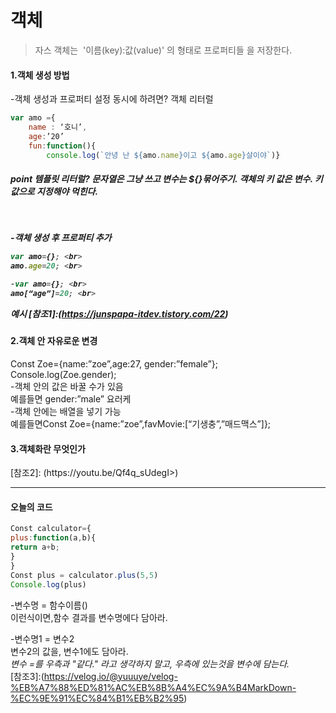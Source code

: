# 객체 
> 자스 객체는  '이름(key):값(value)' 의 형태로 프로퍼티들 을 저장한다.

<h4> 1.객체 생성 방법</h4>

-객체 생성과 프로퍼티 설정 동시에 하려면? 객체 리터럴<br>

```javascript
var amo ={ 
	name : ‘호니’, 
	age:’20’ 
	fun:function(){ 
		console.log(`안녕 난 ${amo.name}이고 ${amo.age}살이야`)} 
```
   
<h5> point 템플릿 리터럴? 문자열은 그냥 쓰고 변수는 ${}묶어주기. 객체의 키 값은 변수. 키값으로 지정해야 먹힌다.<h5> <br>

-객체 생성 후 프로퍼티 추가 <br>

```javascript
var amo={}; <br>
amo.age=20; <br>

-var amo={}; <br>
amo[“age”]=20; <br>
``` 
예시 [참조1]:(https://junspapa-itdev.tistory.com/22)<br>

<h4> 2.객체 안 자유로운 변경</h4>
Const Zoe={name:”zoe”,age:27, gender:”female”};
<br>Console.log(Zoe.gender);
  <br>-객체 안의 값은 바꿀 수가 있음<br> 예를들면 gender:”male” 요러케
  <br>-객체 안에는 배열을 넣기 가능<br>예를들면Const Zoe={name:”zoe”,favMovie:[“기생충”,”매드맥스”]};<br>

<h4> 3.객체화란 무엇인가</h4>
[참조2]: (https://youtu.be/Qf4q_sUdegI>)


---
<h4>오늘의 코드</h4>

```javascript
Const calculator={
plus:function(a,b){
return a+b;
}
}
Const plus = calculator.plus(5,5)
Console.log(plus)
```

  -변수명 = 함수이름()<br>
  이런식이면,함수 결과를 변수명에다 담아라.<br>

  -변수명1 = 변수2<br>
  변수2의 값을, 변수1에도 담아라.<br>
  *변수 =를 우측과 "같다." 라고 생각하지 말고, 우측에 있는것을 변수에 담는다.*<br>
[참조3]:(https://velog.io/@yuuuye/velog-%EB%A7%88%ED%81%AC%EB%8B%A4%EC%9A%B4MarkDown-%EC%9E%91%EC%84%B1%EB%B2%95)
